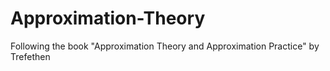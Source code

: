 # Approximation-Theory
 Following the book "Approximation Theory and Approximation Practice" by Trefethen
